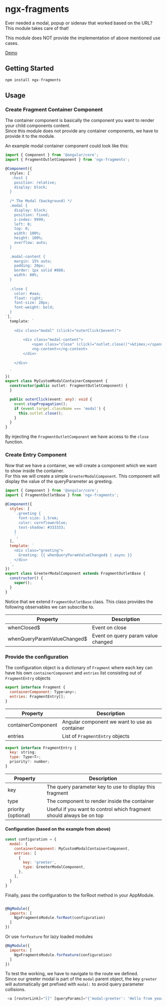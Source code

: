 # ngx-fragments

Ever needed a modal, popup or sidenav that worked based on the URL?  
This module takes care of that!

This module does NOT provide the implementation of above mentioned use cases.

[Demo](https://mayinbun.github.io/ngx-fragments/)

## Getting Started

```js
npm install ngx-fragments
```

## Usage

### Create Fragment Container Component

The container component is basically the component you want to render your child components content.  
Since this module does not provide any container components, we have to provide it to the module.

An example modal container component could look like this:

```ts
import { Component } from '@angular/core';
import { FragmentOutletComponent } from 'ngx-fragments';

@Component({
  styles: [`
   :host {
    position: relative;
    display: block;
  }
  
  /* The Modal (background) */
  .modal {
    display: block;
    position: fixed;
    z-index: 9999;
    left: 0;
    top: 0;
    width: 100%;
    height: 100%;
    overflow: auto;
  }
  
  .modal-content {
    margin: 15% auto;
    padding: 20px;
    border: 1px solid #888;
    width: 80%;
  }
  
  .close {
    color: #aaa;
    float: right;
    font-size: 28px;
    font-weight: bold;
  }
`],
  template: `
  
    <div class="modal" (click)="outerClick($event)">
    
        <div class="modal-content">
            <span class="close" (click)="outlet.close()">&times;</span>
            <ng-content></ng-content>
        </div>
        
    </div>

  `
})
export class MyCustomModalContainerComponent {
  constructor(public outlet: FragmentOutletComponent) {
  }

  public outerClick(event: any): void {
    event.stopPropagation();
    if (event.target.className === 'modal') {
      this.outlet.close();
    }
  }
}


```

By injecting the `FragmentOutletComponent` we have access to the `close` function.

### Create Entry Component
Now that we have a container, we will create a component which we want to show inside the container.  
For this we will create a simple `GreeterModalComponent`. This component will display the value of the queryParameter as greeting.

```js
import { Component } from '@angular/core';
import { FragmentOutletBase } from 'ngx-fragments';

@Component({
  styles: [
    `.greeting {
      font-size: 1.5rem;
      color: cornflowerblue;
      text-shadow: #333333;
    }
    `,
  ],
  template: `
    <div class="greeting">
      Greeting: {{ whenQueryParamValueChanged$ | async }}
    </div>
  `,
})
export class GreeterModalComponent extends FragmentOutletBase {
  constructor() {
    super();
  }
}
```

Notice that we extend `FragmentOutletBase` class. This class provides the following observables we can subscribe to.

| Property                    | Description
| --------------------------- | ---------------------------------- | 
| whenClosed$                 | Event on close                     |
| whenQueryParamValueChanged$ | Event on query param value changed |


### Provide the configuration
The configuration object is a dictionary of `Fragment` where each key can have his own `containerComponent` and `entries` list consisting out of `FragmentEntry` objects

```js
export interface Fragment {
  containerComponent: Type<any>;
  entries: FragmentEntry[];
}
```

| Property                    | Description
| --------------------------- | --------------------------------------------- | 
| containerComponent          | Angular component we want to use as container |
| entries                     | List of `FragmentEntry` objects               |


```js
export interface FragmentEntry {
  key: string;
  type: Type<T>;
  priority?: number;
}
```
| Property                    | Description
| --------------------------- | -------------------------------------------------------------------- | 
| key                         | The query parameter key to use to display this fragment              |
| type                        | The component to render inside the container                         |
| priority (optional)         | Useful if you want to control which fragment should always be on top |



#### Configuration (based on the example from above)

```js
const configuration = {
  modal: {
    containerComponent: MyCustomModalContainerComponent,
    entries: [
      {
        key: 'greeter',
        type: GreeterModalComponent,
      },
    ],
  }
}
```

Finally, pass the configuration to the forRoot method in your AppModule.

```js

@NgModule({
  imports: [
    NgxFragmentsModule.forRoot(configuration)
  ]
})
```

Or use `forFeature` for lazy loaded modules

```js
@NgModule({
  imports: [
    NgxFragmentsModule.forFeature(configuration)
  ]
})
```

To test the working, we have to navigate to the route we defined.  
Since our greeter modal is part of the `modal` parent object, the key `greeter` will automatically get prefixed with `modal:` to avoid query parameter collisions.
```js
 <a [routerLink]="[]" [queryParams]="{'modal:greeter': 'Hello from year 2021!'}" queryParamsHandling="merge">open greeter</a>
```
